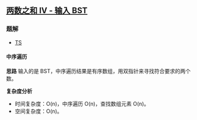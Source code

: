 ## [两数之和 IV - 输入 BST](https://leetcode-cn.com/problems/two-sum-iv-input-is-a-bst/)
### 题解
+ [TS](../../ts/768/653.ts)

#### 中序遍历
**思路**
输入的是 BST，中序遍历结果是有序数组，用双指针来寻找符合要求的两个数。

**复杂度分析**
+ 时间复杂度：O(n)，中序遍历 O(n)，查找数组元素 O(n)。
+ 空间复杂度：O(n)。